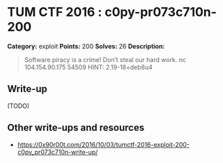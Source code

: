 # TUM CTF 2016 : c0py-pr073c710n-200

**Category:** exploit
**Points:** 200
**Solves:** 26
**Description:**

> Software piracy is a crime!
> Don’t steal our hard work.
> nc 104.154.90.175 54509
> HINT: 2.19-18+deb8u4

## Write-up

(TODO)

## Other write-ups and resources

* https://0x90r00t.com/2016/10/03/tumctf-2016-exploit-200-c0py_pr073c710n-write-up/

